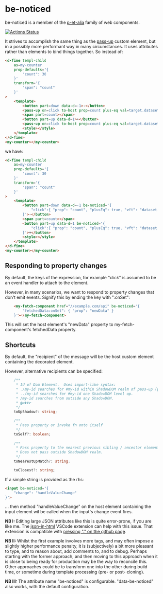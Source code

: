 # be-noticed

be-noticed is a member of the [p-et-alia](https://github.com/bahrus/p-et-alia) family of web components.

[![Actions Status](https://github.com/bahrus/be-noticed/workflows/CI/badge.svg)](https://github.com/bahrus/be-noticed/actions?query=workflow%3ACI)

It strives to accomplish the same thing as the [pass-up](https://github.com/bahrus/pass-up) custom element, but in a possibly more performant way in many circumstances.  It uses attributes rather than elements to bind things together.  So instead of:

```html
<d-fine templ-child 
    as=my-counter
    prop-defaults='{
        "count": 30
    }'
    transform='{
        "span": "count"
    }'
>
    <template>
        <button part=down data-d=-1>-</button>
        <pass-up on=click to-host prop=count plus-eq val=target.dataset.d parse-val-as=int></pass-up>
        <span part=count></span>
        <button part=up data-d=1>+</button>
        <pass-up on=click to-host prop=count plus-eq val=target.dataset.d parse-val-as=int></pass-up>
        <style></style>            
    </template>
</d-fine>
<my-counter></my-counter>
```

we have:

```html
<d-fine templ-child 
    as=my-counter
    prop-defaults='{
        "count": 30
    }'
    transform='{
        "span": "count"
    }'
>
    <template>
        <button part=down data-d=-1 be-noticed='{
            "click":{ "prop": "count", "plusEq": true, "vft": "dataset.d", "parseValAs": "int"}
        }'>-</button>
        <span part=count></span>
        <button part=up data-d=1 be-noticed='{
            "click":{ "prop": "count", "plusEq": true, "vft": "dataset.d", "parseValAs": "int"}
        }'>+</button>
        <style></style>            
    </template>
</d-fine>
<my-counter></my-counter>
```

## Responding to property changes

By default, the keys of the expression, for example "click" is assumed to be an event handler to attach to the element.

However, in many scenarios, we want to respond to property changes that don't emit events.  Signify this by ending the key with ":onSet":

```html
    <my-fetch-component href="//example.com/api" be-noticed='{
        "fetchedData:onSet": { "prop": "newData" }
    }'></my-fetch-component>
```

This will set the host element's "newData" property to my-fetch-component's fetchedData property.

## Shortcuts

By default, the "recipient" of the message will be the host custom element containing the decorated element.

However, alternative recipients can be specified:

```TypeScript
    /**
     * Id of Dom Element.  Uses import-like syntax:
     * ./my-id searches for #my-id within ShadowDOM realm of pass-up (p-u) instance.
     * ../my-id searches for #my-id one ShadowDOM level up.
     * /my-id searches from outside any ShadowDOM.
     * @attr
     */
    toUpShadow?: string;

    /**
     * Pass property or invoke fn onto itself
     */
    toSelf?: boolean;
    
    /**
     * Pass property to the nearest previous sibling / ancestor element matching this css pattern, using .previousElement(s)/.parentElement.matches method. 
     * Does not pass outside ShadowDOM realm.
     */
    toNearestUpMatch?: string;

    toClosest?: string;
```

If a simple string is provided as the rhs:

```html
<input be-noticed='{
    "change": "handleValueChange"
}'>
```

... then method "handleValueChange" on the host element containing the input element wil be called when the input's change event fires.

**NB I:** Editing large JSON attributes like this is quite error-prone, if you are like me.  The [json-in-html](https://marketplace.visualstudio.com/items?itemName=andersonbruceb.json-in-html) VSCode extension can help with this issue.  That extension is compatible with [pressing "." on the github page](https://github.dev/bahrus/be-observant). 

**NB II:** Whilst the first example involves more tags, and may often impose a slightly higher performance penalty, it is (subjectively) a bit more pleasant to type, and to reason about, add comments to, and to debug.  Perhaps starting with the former approach, and then moving to this approach when it is close to being ready for production may be the way to reconcile this.  Other approaches could be to transform one into the other during build time, or sometime during template processing (pre- or post- cloning).

**NB III:**  The attribute name "be-noticed" is configurable.  "data-be-noticed" also works, with the default configuration. 
